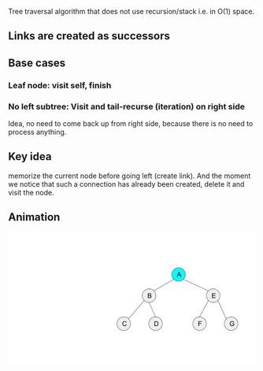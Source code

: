 
Tree traversal algorithm that does not use recursion/stack i.e. in O(1) space.

## Links are created as successors

## Base cases

### Leaf node: visit self, finish

### No left subtree: Visit and tail-recurse (iteration) on right side

Idea, no need to come back up from right side, because there is no need to process anything.

## Key idea

memorize the current node before going left (create link). 
And the moment we notice that such a connection has already been created, delete it and visit the node.


## Animation

![animation](images/morristraversalanimation.gif)